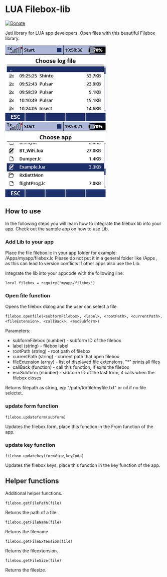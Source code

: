 # LUA Filebox-lib

[![Donate](https://img.shields.io/badge/Donate-PayPal-green.svg)](https://www.paypal.com/cgi-bin/webscr?cmd=_s-xclick&hosted_button_id=R69PMKTCXQBUU&source=url)

Jeti library for LUA app developers. Open files with this beautiful Filebox library.

![screen000](https://raw.githubusercontent.com/nightflyer88/Lua_Filebox-lib/master/img/Screen001.png)
![screen001](https://raw.githubusercontent.com/nightflyer88/Lua_Filebox-lib/master/img/Screen002.png)

## How to use

In the following steps you will learn how to integrate the filebox lib into your app. Check out the sample app on how to use Lib.

### Add Lib to your app

Place the file filebox.lc in your app folder for example: /Apps/myapp/filebox.lc
Please do not put it in a general folder like /Apps , as this can lead to version conflicts if other apps also use the Lib.

Integrate the lib into your appcode with the following line:
```
local filebox = require("myapp/filebox")
```

### Open file function

Opens the filebox dialog and the user can select a file.

```
filebox.openfile(<subformFilebox>, <label>, <rootPath>, <currentPath>, <fileExtension>, <callBack>, <escSubform>)
```
Parameters:
- subformFilebox (number) - subform ID of the filebox
- label (string) - filebox label 
- rootPath (string) - root path of filebox
- currentPath (string) - current path that open filebox
- fileExtension (array) - list of displayed file extensions, "*" prints all files
- callBack (function) - call this function, if exits the filebox
- escSubform (number) - subform ID of the last form, it calls when the filebox closes

Returns filepath as string, eg: "/path/to/file/myfile.txt" or nil if no file selectet.

### update form function

```
filebox.updateform(subform)
```
Updates the filebox form, place this function in the From function of the app.

### update key function

```
filebox.updatekey(formView,keyCode)
```
Updates the filebox keys, place this function in the key function of the app.

## Helper functions

Additional helper functions.

```
filebox.getFilePath(file)
```
Returns the path of a file.

```
filebox.getFileName(file)
```
Returns the filename.

```
filebox.getFileExtension(file)
```
Returns the fileextension.

```
filebox.getFileSize(file)
```
Returns the filesize.
